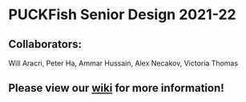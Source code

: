 # PUCKFish Senior Design 2021-22
## Collaborators: 
Will Aracri, Peter Ha, Ammar Hussain, Alex Necakov, Victoria Thomas

## Please view our [wiki](https://github.com/AlexNecakov/PUCKFish/wiki) for more information!